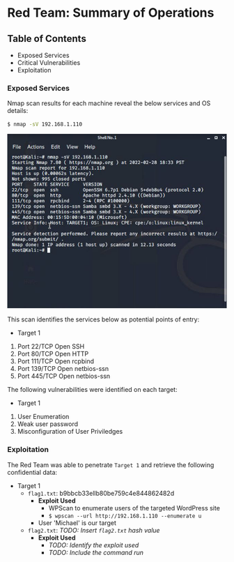 # Red Team: Summary of Operations

## Table of Contents
- Exposed Services
- Critical Vulnerabilities
- Exploitation

### Exposed Services

Nmap scan results for each machine reveal the below services and OS details:

```bash
$ nmap -sV 192.168.1.110
```
![NMAP scan](https://github.com/guerriericp/Final_Project/blob/main/Images/nmap_scan_final_project.png "NMAP scan")

This scan identifies the services below as potential points of entry:
- Target 1
 1. Port 22/TCP 	    Open 	SSH
 2. Port 80/TCP 	    Open 	HTTP
 3. Port 111/TCP 	Open 	rcpbind
 4. Port 139/TCP 	Open 	netbios-ssn
 5. Port 445/TCP 	Open 	netbios-ssn


The following vulnerabilities were identified on each target:
- Target 1
 1. User Enumeration
 2. Weak user password
 3. Misconfiguration of User Priviledges 

### Exploitation

The Red Team was able to penetrate `Target 1` and retrieve the following confidential data:
- Target 1
  - `flag1.txt`: b9bbcb33ellb80be759c4e844862482d
    - **Exploit Used**
      - WPScan to enumerate users of the targeted WordPress site
      - `$ wpscan --url http://192.168.1.110 --enumerate u`
    - User 'Michael' is our target
  - `flag2.txt`: _TODO: Insert `flag2.txt` hash value_
    - **Exploit Used**
      - _TODO: Identify the exploit used_
      - _TODO: Include the command run_
